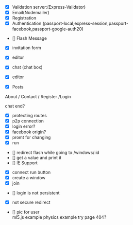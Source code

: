 
* [x] Validation server:(Express-Validator)
* [x] Email(Nodemailer)
* [x] Registration 
* [x] Authentication (passport-local,express-session,passport-facebook,passport-google-auth20) 
* [] Flash Message
* [x] invitation form 
* [x] editor
* [x] chat (chat box)
* [x] editor
* [x] Posts




About / Contact / Register /Login

chat end?
* [x] protecting routes
* [x] p2p connection
* [x] login error?
* [x] facebook origin?
* [x] promt for changing
* [x] run 
* [] redirect flash while going to /windows/:id
* []  get a value and print it   
* [] IE Support
* [x] connect run button
* [x]  create a window
* [x]  join
* [] login is not persistent
* [x] not secure redirect
* [] pic for user  
ml5.js example 
physics example try page
404?
